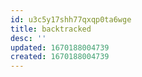 ```yaml
---
id: u3c5y17shh77qxqp0ta6wge
title: backtracked
desc: ''
updated: 1670188004739
created: 1670188004739
---
```

